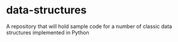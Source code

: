 # data-structures
A repository that will hold sample code for a number of classic data structures implemented in Python
